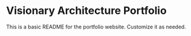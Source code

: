 # Visionary Architecture Portfolio
This is a basic README for the portfolio website. Customize it as needed.